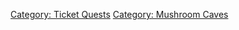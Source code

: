 [Category: Ticket Quests](Category:_Ticket_Quests "wikilink") [Category:
Mushroom Caves](Category:_Mushroom_Caves "wikilink")
